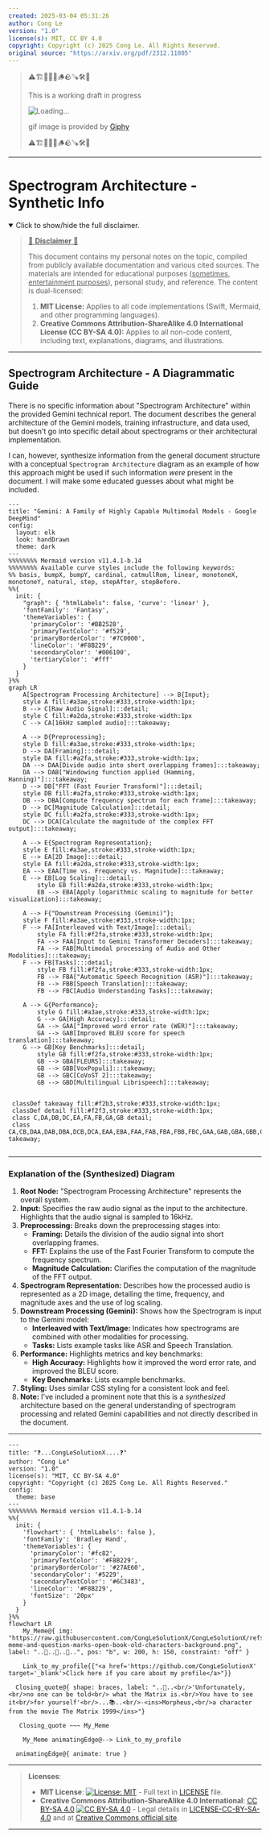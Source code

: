 ```yaml
---
created: 2025-03-04 05:31:26
author: Cong Le
version: "1.0"
license(s): MIT, CC BY 4.0
copyright: Copyright (c) 2025 Cong Le. All Rights Reserved.
original source: "https://arxiv.org/pdf/2312.11805"
---
```


> ⚠️🏗️🚧🦺🧱🪵🪨🪚🛠️👷
> 
> This is a working draft in progress
> 
> ![Loading...](https://media1.giphy.com/media/v1.Y2lkPTc5MGI3NjExZXgzaXduc25lYWMybGIzbmNvanYzbHZ2N2hpOHJmMTdqdGI1ZGRteCZlcD12MV9pbnRlcm5hbF9naWZfYnlfaWQmY3Q9Zw/xT0BKumCMrUb0dCypa/giphy.gif)
>
> gif image is provided by [Giphy](https://giphy.com)
> 
> ⚠️🏗️🚧🦺🧱🪵🪨🪚🛠️👷


----


# Spectrogram Architecture - Synthetic Info
<details open>
<summary>Click to show/hide the full disclaimer.</summary>
   
> <ins>📢 **Disclaimer** 🚨</ins>
>
> This document contains my personal notes on the topic,
> compiled from publicly available documentation and various cited sources.
> The materials are intended for educational purposes (<ins>sometimes, entertainment purposes</ins>), personal study, and reference.
> The content is dual-licensed:
> 1. **MIT License:** Applies to all code implementations (Swift, Mermaid, and other programming languages).
> 2. **Creative Commons Attribution-ShareAlike 4.0 International License (CC BY-SA 4.0):** Applies to all non-code content, including text, explanations, diagrams, and illustrations.

</details>

---


## Spectrogram Architecture - A Diagrammatic Guide 


There is no specific information about "Spectrogram Architecture" within the provided Gemini technical report. The document describes the general architecture of the Gemini models, training infrastructure, and data used, but doesn't go into specific detail about spectrograms or their architectural implementation. 

I can, however, synthesize information from the general document structure with a conceptual `Spectrogram Architecture` diagram as an example of how this approach might be used if such information *were* present in the document. I will make some educated guesses about what might be included.

```mermaid
---
title: "Gemini: A Family of Highly Capable Multimodal Models - Google DeepMind"
config:
  layout: elk
  look: handDrawn
  theme: dark
---
%%%%%%%% Mermaid version v11.4.1-b.14
%%%%%%%% Available curve styles include the following keywords:
%% basis, bumpX, bumpY, cardinal, catmullRom, linear, monotoneX, monotoneY, natural, step, stepAfter, stepBefore.
%%{
  init: {
    "graph": { "htmlLabels": false, 'curve': 'linear' },
    'fontFamily': 'Fantasy',
    'themeVariables': {
      'primaryColor': '#BB2528',
      'primaryTextColor': '#f529',
      'primaryBorderColor': '#7C0000',
      'lineColor': '#F8B229',
      'secondaryColor': '#006100',
      'tertiaryColor': '#fff'
    }
  }
}%%
graph LR
    A[Spectrogram Processing Architecture] --> B{Input};
    style A fill:#a3ae,stroke:#333,stroke-width:1px;
    B --> C[Raw Audio Signal]:::detail;
    style C fill:#a2da,stroke:#333,stroke-width:1px
    C --> CA[16kHz sampled audio]:::takeaway;
    
    A --> D{Preprocessing};
    style D fill:#a3ae,stroke:#333,stroke-width:1px;
    D --> DA[Framing]:::detail;
    style DA fill:#a2fa,stroke:#333,stroke-width:1px;
    DA --> DAA[Divide audio into short overlapping frames]:::takeaway;
    DA --> DAB["Windowing function applied (Hamming, Hanning)"]:::takeaway;
    D --> DB["FFT (Fast Fourier Transform)"]:::detail;
    style DB fill:#a2fa,stroke:#333,stroke-width:1px;
    DB --> DBA[Compute frequency spectrum for each frame]:::takeaway;
    D --> DC[Magnitude Calculation]:::detail;
    style DC fill:#a2fa,stroke:#333,stroke-width:1px;
    DC --> DCA[Calculate the magnitude of the complex FFT output]:::takeaway;

    A --> E{Spectrogram Representation};
    style E fill:#a3ae,stroke:#333,stroke-width:1px;
    E --> EA[2D Image]:::detail;
    style EA fill:#a2da,stroke:#333,stroke-width:1px;
    EA --> EAA[Time vs. Frequency vs. Magnitude]:::takeaway;
    E --> EB[Log Scaling]:::detail;
        style EB fill:#a2da,stroke:#333,stroke-width:1px;
        EB --> EBA[Apply logarithmic scaling to magnitude for better visualization]:::takeaway;

    A --> F{"Downstream Processing (Gemini)"};
    style F fill:#a3ae,stroke:#333,stroke-width:1px;
    F --> FA[Interleaved with Text/Image]:::detail;
        style FA fill:#f2fa,stroke:#333,stroke-width:1px;
        FA --> FAA[Input to Gemini Transformer Decoders]:::takeaway;
        FA --> FAB[Multimodal processing of Audio and Other Modalities]:::takeaway;
    F --> FB[Tasks]:::detail;
        style FB fill:#f2fa,stroke:#333,stroke-width:1px;
        FB --> FBA["Automatic Speech Recognition (ASR)"]:::takeaway;
        FB --> FBB[Speech Translation]:::takeaway;
        FB --> FBC[Audio Understanding Tasks]:::takeaway;
    
    A --> G{Performance};
        style G fill:#a3ae,stroke:#333,stroke-width:1px;
        G --> GA[High Accuracy]:::detail;
        GA --> GAA["Improved word error rate (WER)"]:::takeaway;
        GA --> GAB[Improved BLEU score for speech translation]:::takeaway;
    G --> GB[Key Benchmarks]:::detail;
        style GB fill:#f2fa,stroke:#333,stroke-width:1px;
        GB --> GBA[FLEURS]:::takeaway;
        GB --> GBB[VoxPopuli]:::takeaway;
        GB --> GBC[CoVoST 2]:::takeaway;
        GB --> GBD[Multilingual Librispeech]:::takeaway;

    
 classDef takeaway fill:#f2b3,stroke:#333,stroke-width:1px;
 classDef detail fill:#f2f3,stroke:#333,stroke-width:1px;
 class C,DA,DB,DC,EA,FA,FB,GA,GB detail;
 class CA,CB,DAA,DAB,DBA,DCB,DCA,EAA,EBA,FAA,FAB,FBA,FBB,FBC,GAA,GAB,GBA,GBB,GBC,GBD takeaway;
 
```

---

### Explanation of the (Synthesized) Diagram

1.  **Root Node:** "Spectrogram Processing Architecture" represents the overall system.
2.  **Input:** Specifies the raw audio signal as the input to the architecture. Highlights that the audio signal is sampled to 16kHz.
3.  **Preprocessing:** Breaks down the preprocessing stages into:
    *   **Framing:** Details the division of the audio signal into short overlapping frames.
    *   **FFT:** Explains the use of the Fast Fourier Transform to compute the frequency spectrum.
    *   **Magnitude Calculation:** Clarifies the computation of the magnitude of the FFT output.
4.  **Spectrogram Representation:** Describes how the processed audio is represented as a 2D image, detailing the time, frequency, and magnitude axes and the use of log scaling.
5.  **Downstream Processing (Gemini):** Shows how the Spectrogram is input to the Gemini model:
    *   **Interleaved with Text/Image:** Indicates how spectrograms are combined with other modalities for processing.
    *   **Tasks:** Lists example tasks like ASR and Speech Translation.
6.  **Performance:** Highlights metrics and key benchmarks:
    *   **High Accuracy:** Highlights how it improved the word error rate, and improved the BLEU score.
    *   **Key Benchmarks:** Lists example benchmarks.
7.  **Styling:** Uses similar CSS styling for a consistent look and feel.
8.  **Note:** I've included a prominent note that this is a *synthesized* architecture based on the general understanding of spectrogram processing and related Gemini capabilities and not directly described in the document.


---

```mermaid
---
title: "❓...CongLeSolutionX....❓"
author: "Cong Le"
version: "1.0"
license(s): "MIT, CC BY-SA 4.0"
copyright: "Copyright (c) 2025 Cong Le. All Rights Reserved."
config:
  theme: base
---
%%%%%%%% Mermaid version v11.4.1-b.14
%%{
  init: {
    'flowchart': { 'htmlLabels': false },
    'fontFamily': 'Bradley Hand',
    'themeVariables': {
      'primaryColor': '#fc82',
      'primaryTextColor': '#F8B229',
      'primaryBorderColor': '#27AE60',
      'secondaryColor': '#5229',
      'secondaryTextColor': '#6C3483',
      'lineColor': '#F8B229',
      'fontSize': '20px'
    }
  }
}%%
flowchart LR
    My_Meme@{ img: "https://raw.githubusercontent.com/CongLeSolutionX/CongLeSolutionX/refs/heads/main/assets/images/My-meme-and-question-marks-open-book-old-characters-background.png", label: "..🙉..👀..📖..", pos: "b", w: 200, h: 150, constraint: "off" }
   
    Link_to_my_profile{{"<a href='https://github.com/CongLeSolutionX' target='_blank'>Click here if you care about my profile</a>"}}

  Closing_quote@{ shape: braces, label: "..👀..<br/>'Unfortunately,<br/>no one can be told<br/> what the Matrix is.<br/>You have to see it<br/>for yourself'<br/>...📚..<br/>-<ins>Morpheus,<br/>a character from the movie The Matrix 1999</ins>"}

   Closing_quote ~~~ My_Meme

    My_Meme animatingEdge@--> Link_to_my_profile
  
  animatingEdge@{ animate: true }

```

---
><b>Licenses</b>:
>
>- <b>MIT License</b>:  [![License: MIT](https://img.shields.io/badge/License-MIT-yellow.svg)](LICENSE) - Full text in [LICENSE](LICENSE) file.
>- <b>Creative Commons Attribution-ShareAlike 4.0 International</b>: [CC BY-SA 4.0](https://creativecommons.org/licenses/by-sa/4.0/) [![CC BY-SA 4.0](https://licensebuttons.net/l/by-sa/4.0/88x31.png)](https://creativecommons.org/licenses/by-sa/4.0/) - Legal details in [LICENSE-CC-BY-SA-4.0](THE_PAST/LICENSE-CC-BY-SA-4.0) and at [Creative Commons official site](https://creativecommons.org/licenses/by-sa/4.0/).
>
---
